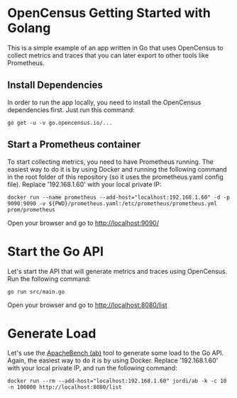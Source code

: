 # OpenCensus Getting Started with Golang

This is a simple example of an app written in Go that uses OpenCensus to collect metrics and traces that you can later export to other tools like Prometheus.

## Install Dependencies

In order to run the app locally, you need to install the OpenCensus dependencies first. Just run this command:

```
go get -u -v go.opencensus.io/...
```

## Start a Prometheus container

To start collecting metrics, you need to have Prometheus running. The easiest way to do it is by using Docker and running the following command in the root folder of this repository (so it uses the prometheus.yaml config file). Replace '192.168.1.60' with your local private IP:

```
docker run --name prometheus --add-host="localhost:192.168.1.60" -d -p 9090:9090 -v ${PWD}/prometheus.yaml:/etc/prometheus/prometheus.yml prom/prometheus
```

Open your browser and go to [http://localhost:9090/](https://localhost:9090/)

# Start the Go API

Let's start the API that will generate metrics and traces using OpenCensus. Run the following command:

```
go run src/main.go
```

Open your browser and go to [http://localhost:8080/list](https://localhost:8080/list)

# Generate Load

Let's use the [ApacheBench (ab)](https://httpd.apache.org/docs/2.4/programs/ab.html) tool to generate some load to the Go API. Again, the easiest way to do it is by using Docker. Replace '192.168.1.60' with your local private IP, and run the following command:

```
docker run --rm --add-host="localhost:192.168.1.60" jordi/ab -k -c 10 -n 100000 http://localhost:8080/list 
```